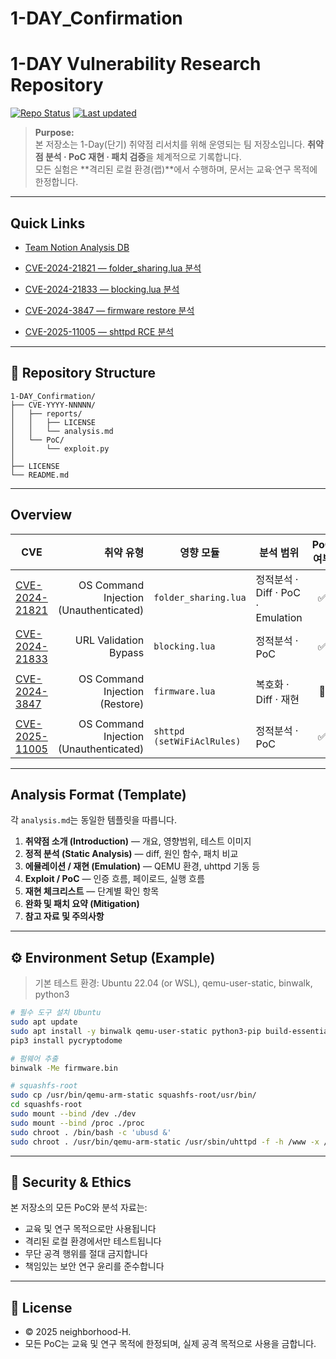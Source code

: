 # 1-DAY_Confirmation

# 1-DAY Vulnerability Research Repository

[![Repo Status](https://img.shields.io/badge/Status-Research-critical.svg)]()
[![Last updated](https://img.shields.io/badge/Last%20update-2025--10--25-lightgrey.svg)]()

> **Purpose:**  
> 본 저장소는 1-Day(단기) 취약점 리서치를 위해 운영되는 팀 저장소입니다. **취약점 분석 · PoC 재현 · 패치 검증**을 체계적으로 기록합니다.  
> 모든 실험은 **격리된 로컬 환경(랩)**에서 수행하며, 문서는 교육·연구 목적에 한정합니다.

---

## Quick Links

- [Team Notion Analysis DB](https://neighberhood-h.notion.site/2769e85bb8a9806aba9ffddf57bf34ed?v=2769e85bb8a980788c2f000cd39b859c#2769e85bb8a9805caface9da717905ab)   

- [CVE-2024-21821 — folder_sharing.lua 분석](./CVE-2024-21821/reports/analysis.md)  
- [CVE-2024-21833 — blocking.lua 분석](./CVE-2024-21833/reports/analysis.md)  
- [CVE-2024-3847 — firmware restore 분석](./CVE-2024-3847/reports/analysis.md)
- [CVE-2025-11005 — shttpd RCE 분석](./CVE-2025-11005/reports/analysis.md)

---

## 📁 Repository Structure
```
1-DAY_Confirmation/   
├── CVE-YYYY-NNNNN/   
│   ├── reports/   
│   │   ├── LICENSE
│   │   └── analysis.md
│   └── PoC/
│       └── exploit.py
│
├── LICENSE
└── README.md   
 ```  
---

## Overview

| CVE | 취약 유형 | 영향 모듈 | 분석 범위 | PoC 여부 | 상태 |
|-----|------------:|------------|------------|:--------:|:----:|
| [CVE-2024-21821](./CVE-2024-21821/reports/analysis.md) | OS Command Injection (Unauthenticated) | `folder_sharing.lua` | 정적분석 · Diff · PoC · Emulation | ✅ | 완료 |
| [CVE-2024-21833](./CVE-2024-21833/reports/analysis.md) | URL Validation Bypass | `blocking.lua` | 정적분석 · PoC | ✅ | 완료 |
| [CVE-2024-3847](./CVE-2024-3847/reports/analysis.md) | OS Command Injection (Restore) | `firmware.lua` | 복호화 · Diff · 재현 | 🚧 | 진행중 |
| [CVE-2025-11005](./CVE-2025-11005/reports/analysis.md) | OS Command Injection (Unauthenticated) | `shttpd (setWiFiAclRules)` | 정적분석 · PoC | ✅ | 완료 |

---

## Analysis Format (Template)

각 `analysis.md`는 동일한 템플릿을 따릅니다.

1. **취약점 소개 (Introduction)** — 개요, 영향범위, 테스트 이미지  
2. **정적 분석 (Static Analysis)** — diff, 원인 함수, 패치 비교  
3. **에뮬레이션 / 재현 (Emulation)** — QEMU 환경, uhttpd 기동 등  
4. **Exploit / PoC** — 인증 흐름, 페이로드, 실행 흐름  
5. **재현 체크리스트** — 단계별 확인 항목  
6. **완화 및 패치 요약 (Mitigation)**  
7. **참고 자료 및 주의사항**

---

## ⚙️ Environment Setup (Example)

> 기본 테스트 환경: Ubuntu 22.04 (or WSL), qemu-user-static, binwalk, python3

```bash
# 필수 도구 설치 Ubuntu
sudo apt update
sudo apt install -y binwalk qemu-user-static python3-pip build-essential
pip3 install pycryptodome

# 펌웨어 추출
binwalk -Me firmware.bin

# squashfs-root 
sudo cp /usr/bin/qemu-arm-static squashfs-root/usr/bin/
cd squashfs-root
sudo mount --bind /dev ./dev
sudo mount --bind /proc ./proc
sudo chroot . /bin/bash -c 'ubusd &'
sudo chroot . /usr/bin/qemu-arm-static /usr/sbin/uhttpd -f -h /www -x /cgi-bin -p 0.0.0.0:8080
```

---

## 🔐 Security & Ethics

본 저장소의 모든 PoC와 분석 자료는:
- 교육 및 연구 목적으로만 사용됩니다
- 격리된 로컬 환경에서만 테스트됩니다
- 무단 공격 행위를 절대 금지합니다
- 책임있는 보안 연구 윤리를 준수합니다

---

## 🧾 License
- © 2025 neighborhood-H.
- 모든 PoC는 교육 및 연구 목적에 한정되며, 실제 공격 목적으로 사용을 금합니다.
